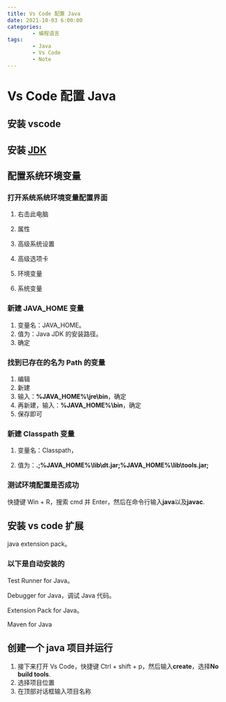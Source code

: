 ```yaml
---
title: Vs Code 配置 Java
date: 2021-10-03 6:00:00
categories:
        - 编程语言
tags:
        - Java
        - Vs Code
        - Note
---
```


# Vs Code 配置 Java

## 安装 vscode

## 安装 [JDK](https://www.oracle.com/java/technologies/javase-jdk16-downloads.html)

## 配置系统环境变量

### 打开系统系统环境变量配置界面

1. 右击此电脑
2. 属性
3. 高级系统设置

4. 高级选项卡

5. 环境变量

6. 系统变量

### 新建 JAVA_HOME 变量

1. 变量名：JAVA_HOME。
2. 值为：Java JDK 的安装路径。
3. 确定

### 找到已存在的名为 Path 的变量

1. 编辑
2. 新建
3. 输入：**%JAVA_HOME%\jre\bin**，确定
4. 再新建，输入：**%JAVA_HOME%\bin**，确定
5. 保存即可

### 新建 Classpath 变量

1. 变量名：Classpath，

2. 值为：**.;%JAVA_HOME%\lib\dt.jar;%JAVA_HOME%\lib\tools.jar;**

### 测试环境配置是否成功

快捷键 Win + R，搜索 cmd 并 Enter，然后在命令行输入**java**以及**javac**.

## 安装 vs code 扩展

java extension pack。

### 以下是自动安装的

Test Runner for Java。

Debugger for Java，调试 Java 代码。

Extension Pack for Java。

Maven for Java

## 创建一个 java 项目并运行

1. 接下来打开 Vs Code，快捷键 Ctrl + shift + p，然后输入**create**，选择**No build tools**.
2. 选择项目位置
3. 在顶部对话框输入项目名称
